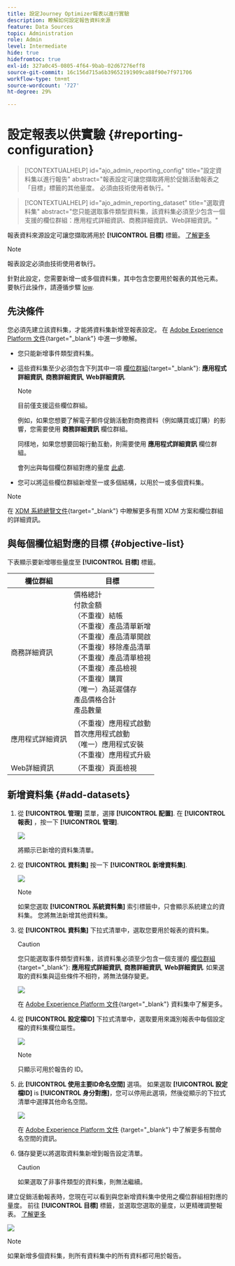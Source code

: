 ```yaml
---
title: 設定Journey Optimizer報表以進行實驗
description: 瞭解如何設定報告資料來源
feature: Data Sources
topic: Administration
role: Admin
level: Intermediate
hide: true
hidefromtoc: true
exl-id: 327a0c45-0805-4f64-9bab-02d67276eff8
source-git-commit: 16c156d715a6b39652191909ca88f90e7f971706
workflow-type: tm+mt
source-wordcount: '727'
ht-degree: 29%

---
```


# 設定報表以供實驗 {#reporting-configuration}

>[!CONTEXTUALHELP]
>id="ajo_admin_reporting_config"
>title="設定資料集以進行報告"
>abstract="報表設定可讓您擷取將用於促銷活動報表之「目標」標籤的其他量度。 必須由技術使用者執行。"

>[!CONTEXTUALHELP]
>id="ajo_admin_reporting_dataset"
>title="選取資料集"
>abstract="您只能選取事件類型資料集，該資料集必須至少包含一個支援的欄位群組：應用程式詳細資訊、商務詳細資訊、Web詳細資訊。"

<!--The reporting data source configuration allows you to define a connection to a system in order to retrieve additional information that will be used in your reports.-->

報表資料來源設定可讓您擷取將用於 **[!UICONTROL 目標]** 標籤。 [了解更多](content-experiment.md#objectives-global)

>[!NOTE]
>
>報表設定必須由技術使用者執行。 <!--Rights?-->

針對此設定，您需要新增一或多個資料集，其中包含您要用於報表的其他元素。 要執行此操作，請遵循步驟 [low](#add-datasets).

<!--
➡️ [Discover this feature in video](#video)
-->

## 先決條件


您必須先建立該資料集，才能將資料集新增至報表設定。 在 [Adobe Experience Platform 文件](https://experienceleague.adobe.com/docs/experience-platform/catalog/datasets/user-guide.html?lang=zh-Hant#create){target=&quot;_blank&quot;} 中進一步瞭解。

* 您只能新增事件類型資料集。

* 這些資料集至少必須包含下列其中一項 [欄位群組](https://experienceleague.adobe.com/docs/experience-platform/xdm/tutorials/create-schema-ui.html?lang=zh-Hant#field-group){target=&quot;_blank&quot;}: **應用程式詳細資訊**, **商務詳細資訊**, **Web詳細資訊**.

   >[!NOTE]
   >
   >目前僅支援這些欄位群組。

   例如，如果您想要了解電子郵件促銷活動對商務資料（例如購買或訂購）的影響，您需要使用 **商務詳細資訊** 欄位群組。

   同樣地，如果您想要回報行動互動，則需要使用 **應用程式詳細資訊** 欄位群組。

   會列出與每個欄位群組對應的量度 [此處](#objective-list).

* 您可以將這些欄位群組新增至一或多個結構，以用於一或多個資料集。

>[!NOTE]
>
>在 [XDM 系統總覽文件](https://experienceleague.adobe.com/docs/experience-platform/xdm/home.html?lang=zh-Hant){target=&quot;_blank&quot;} 中瞭解更多有關 XDM 方案和欄位群組的詳細資訊。

## 與每個欄位組對應的目標 {#objective-list}

下表顯示要新增哪些量度至 **[!UICONTROL 目標]** 標籤。

| 欄位群組 | 目標 |
|--- |--- |
| 商務詳細資訊 | 價格總計<br>付款金額<br>（不重複）結帳<br>（不重複）產品清單新增<br>（不重複）產品清單開啟<br>（不重複）移除產品清單<br>（不重複）產品清單檢視<br>（不重複）產品檢視<br>（不重複）購買<br>（唯一）為延遲儲存<br>產品價格合計<br>產品數量 |
| 應用程式詳細資訊 | （不重複）應用程式啟動<br>首次應用程式啟動<br>（唯一）應用程式安裝<br>（不重複）應用程式升級 |
| Web詳細資訊 | （不重複）頁面檢視 |

## 新增資料集 {#add-datasets}

1. 從 **[!UICONTROL 管理]** 菜單，選擇 **[!UICONTROL 配置]**. 在  **[!UICONTROL 報表]** ，按一下 **[!UICONTROL 管理]**.

   ![](assets/reporting-config-menu.png)

   將顯示已新增的資料集清單。

1. 從 **[!UICONTROL 資料集]** 按一下 **[!UICONTROL 新增資料集]**.

   ![](assets/reporting-config-add.png)

   >[!NOTE]
   >
   >如果您選取 **[!UICONTROL 系統資料集]** 索引標籤中，只會顯示系統建立的資料集。 您將無法新增其他資料集。

1. 從 **[!UICONTROL 資料集]** 下拉式清單中，選取您要用於報表的資料集。

   >[!CAUTION]
   >
   >您只能選取事件類型資料集，該資料集必須至少包含一個支援的 [欄位群組](https://experienceleague.adobe.com/docs/experience-platform/xdm/tutorials/create-schema-ui.html#field-group){target=&quot;_blank&quot;}: **應用程式詳細資訊**, **商務詳細資訊**, **Web詳細資訊**. 如果選取的資料集與這些條件不相符，將無法儲存變更。

   ![](assets/reporting-config-datasets.png)

   在 [Adobe Experience Platform 文件](https://experienceleague.adobe.com/docs/experience-platform/catalog/datasets/overview.html?lang=zh-Hant){target=&quot;_blank&quot;} 資料集中了解更多。

1. 從 **[!UICONTROL 設定檔ID]** 下拉式清單中，選取要用來識別報表中每個設定檔的資料集欄位屬性。

   ![](assets/reporting-config-profile-id.png)

   >[!NOTE]
   >
   >只顯示可用於報告的 ID。

1. 此 **[!UICONTROL 使用主要ID命名空間]** 選項。 如果選取 **[!UICONTROL 設定檔ID]** is **[!UICONTROL 身分對應]**，您可以停用此選項，然後從顯示的下拉式清單中選擇其他命名空間。

   ![](assets/reporting-config-namespace.png)

   在 [Adobe Experience Platform 文件](https://experienceleague.adobe.com/docs/experience-platform/identity/namespaces.html?lang=zh-Hant) {target=&quot;_blank&quot;} 中了解更多有關命名空間的資訊。

1. 儲存變更以將選取資料集新增到報告設定清單。

   >[!CAUTION]
   >
   >如果選取了非事件類型的資料集，則無法繼續。

建立促銷活動報表時，您現在可以看到與您新增資料集中使用之欄位群組相對應的量度。 前往 **[!UICONTROL 目標]** 標籤，並選取您選取的量度，以更精確調整報表。 [了解更多](content-experiment.md#objectives-global)

![](assets/reporting-config-objectives.png)

>[!NOTE]
>
>如果新增多個資料集，則所有資料集中的所有資料都可用於報告。

<!--
## How-to video {#video}

Understand how to configure Experience Platform reporting data sources.

>[!VIDEO]()
-->
